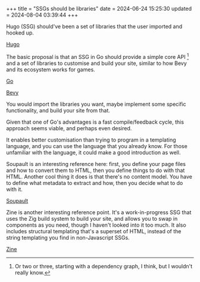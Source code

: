 +++
title = "SSGs should be libraries"
date = 2024-06-24 15:25:30
updated = 2024-08-04 03:39:44
+++

Hugo (SSG) should've been a set of libraries
that the user imported and hooked up.

[Hugo](https://gohugo.io)

The basic proposal is that an SSG in Go
should provide a simple core API [^1]
and a set of libraries to customise and build your site,
similar to how Bevy and its ecosystem works for games.

[^1]: Or two or three,
starting with a dependency graph, I think,
but I wouldn't really know.

[Go](https://go.dev)

[Bevy](https://bevyengine.org)

You would import the libraries you want,
maybe implement some specific functionality,
and build your site from that.

Given that one of Go's advantages
is a fast compile/feedback cycle,
this approach seems viable,
and perhaps even desired.

It enables better customisation
than trying to program in a templating language,
and you can use the language that you already know.
For those unfamiliar with the language,
it could make a good introduction as well.

Soupault is an interesting reference here:
first, you define your page files and how to convert them to HTML,
then you define things to do with that HTML.
Another cool thing it does is that there's no content model.
You have to define what metadata to extract and how,
then you decide what to do with it.

[Soupault](https://soupault.app)

Zine is another interesting reference point.
It's a work-in-progress SSG
that uses the Zig build system to build your site,
and allows you to swap in components as you need,
though I haven't looked into it too much.
It also includes structural templating
that's a superset of HTML,
instead of the string templating you find
in non-Javascript SSGs.

[Zine](https://zine-ssg.io)
